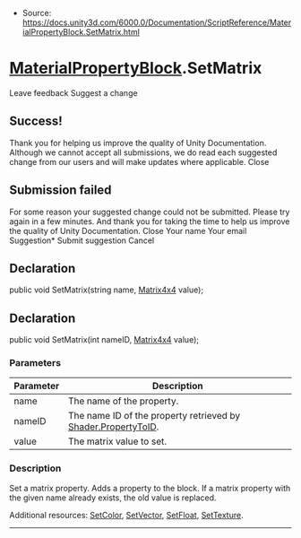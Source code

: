 * Source: https://docs.unity3d.com/6000.0/Documentation/ScriptReference/MaterialPropertyBlock.SetMatrix.html

#  [MaterialPropertyBlock](https://docs.unity3d.com/6000.0/Documentation/ScriptReference/MaterialPropertyBlock.html).SetMatrix
Leave feedback
Suggest a change
## Success!
Thank you for helping us improve the quality of Unity Documentation. Although we cannot accept all submissions, we do read each suggested change from our users and will make updates where applicable.
Close
## Submission failed
For some reason your suggested change could not be submitted. Please <a>try again</a> in a few minutes. And thank you for taking the time to help us improve the quality of Unity Documentation.
Close
Your name Your email Suggestion* Submit suggestion
Cancel
## Declaration
public void SetMatrix(string name, [Matrix4x4](https://docs.unity3d.com/6000.0/Documentation/ScriptReference/Matrix4x4.html) value); 
## Declaration
public void SetMatrix(int nameID, [Matrix4x4](https://docs.unity3d.com/6000.0/Documentation/ScriptReference/Matrix4x4.html) value); 
### Parameters
Parameter | Description  
---|---  
name | The name of the property.  
nameID | The name ID of the property retrieved by [Shader.PropertyToID](https://docs.unity3d.com/6000.0/Documentation/ScriptReference/Shader.PropertyToID.html).  
value | The matrix value to set.  
### Description
Set a matrix property.
Adds a property to the block. If a matrix property with the given name already exists, the old value is replaced.  
  
Additional resources: [SetColor](https://docs.unity3d.com/6000.0/Documentation/ScriptReference/MaterialPropertyBlock.SetColor.html), [SetVector](https://docs.unity3d.com/6000.0/Documentation/ScriptReference/MaterialPropertyBlock.SetVector.html), [SetFloat](https://docs.unity3d.com/6000.0/Documentation/ScriptReference/MaterialPropertyBlock.SetFloat.html), [SetTexture](https://docs.unity3d.com/6000.0/Documentation/ScriptReference/MaterialPropertyBlock.SetTexture.html).
* * *
